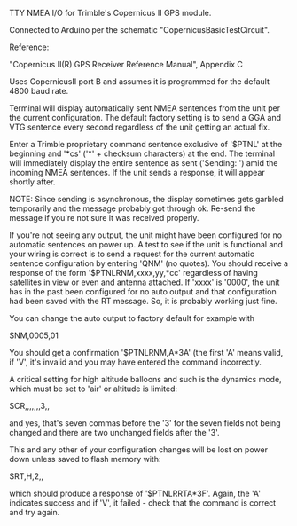 TTY NMEA I/O for Trimble's Copernicus II GPS module.

Connected to Arduino per the schematic 
"CopernicusBasicTestCircuit".

Reference: 

"Copernicus II(R) GPS Receiver Reference Manual", Appendix C

Uses CopernicusII port B and assumes it is programmed for the
default 4800 baud rate.

Terminal will display automatically sent NMEA sentences from 
the unit per the current configuration. The default factory 
setting is to send a GGA and VTG sentence every second regardless
of the unit getting an actual fix.

Enter a Trimble proprietary command sentence exclusive of '$PTNL'
at the beginning and '\*cs' ('\*' + checksum characters) at the
end. The terminal will immediately display the entire sentence
as sent ('Sending: <full sentence>') amid the incoming NMEA
sentences. If the unit sends a response, it will appear shortly
after.

NOTE: Since sending is asynchronous, the display sometimes gets
garbled temporarily and the message probably got through ok.
Re-send the message if you're not sure it was received properly.

If you're not seeing any output, the unit might have been
configured for no automatic sentences on power up. A test to 
see if the unit is functional and your wiring is correct is to
send a request for the current automatic sentence configuration
by entering 'QNM' (no quotes). You should receive a response of the form 
'$PTNLRNM,xxxx,yy,\*cc' regardless of having satellites in view
or even and antenna attached. If 'xxxx' is '0000', the unit
has in the past been configured for no auto output and that 
configuration had been saved with the RT message. So, it is
probably working just fine.

You can change the auto output to factory default for example with

SNM,0005,01

You should get a confirmation '$PTNLRNM,A\*3A' (the first 'A' 
means valid, if 'V', it's invalid and you may have entered the
command incorrectly.

A critical setting for high altitude balloons and such is the
dynamics mode, which must be set to 'air' or altitude is limited:

SCR,,,,,,,3,,

and yes, that's seven commas before the '3' for the seven fields
not being changed and there are two unchanged fields after the '3'.

This and any other of your configuration changes will be lost 
on power down unless saved to flash memory with: 

SRT,H,2,,

which should produce a response of '$PTNLRRTA*3F'. Again, the
'A' indicates success and if 'V', it failed - check that the
command is correct and try again.
